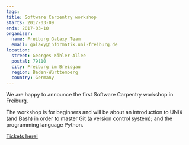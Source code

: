 ```yaml
---
tags:
title: Software Carpentry workshop
starts: 2017-03-09
ends: 2017-03-10
organiser:
  name: Freiburg Galaxy Team
  email: galaxy@informatik.uni-freiburg.de
location:
  street: Georges-Köhler-Allee
  postal: 79110
  city: Freiburg im Breisgau
  region: Baden-Württemberg
  country: Germany
---
```


We are happy to announce the first Software Carpentry workshop in Freiburg.

The workshop is for beginners and will be about an introduction to UNIX (and
Bash) in order to master Git (a version control system); and the programming
language Python.

[Tickets here!](https://www.eventbrite.fr/e/1st-software-carpentry-workshop-in-freiburg-tickets-31898812206)
